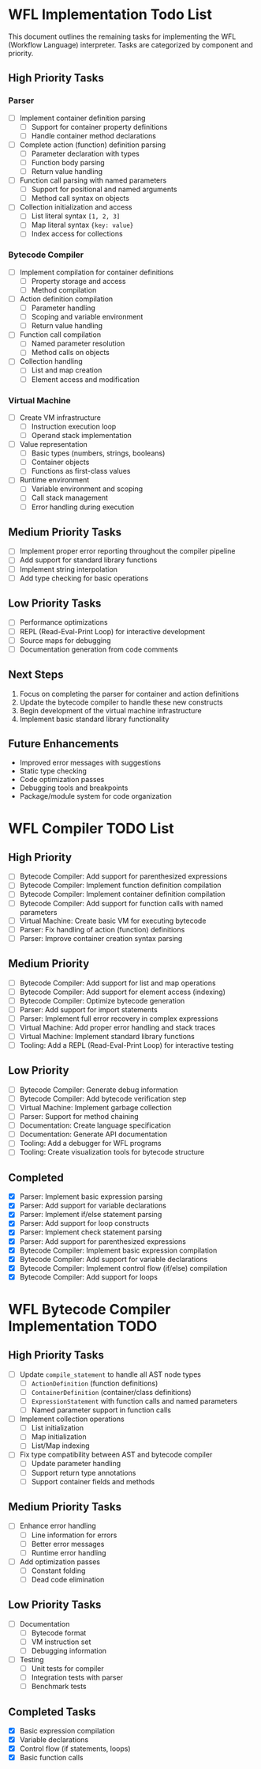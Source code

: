 # WFL Implementation Todo List

This document outlines the remaining tasks for implementing the WFL (Workflow Language) interpreter. Tasks are categorized by component and priority.

## High Priority Tasks

### Parser

- [ ] Implement container definition parsing
  - [ ] Support for container property definitions
  - [ ] Handle container method declarations
  
- [ ] Complete action (function) definition parsing
  - [ ] Parameter declaration with types
  - [ ] Function body parsing
  - [ ] Return value handling
  
- [ ] Function call parsing with named parameters
  - [ ] Support for positional and named arguments
  - [ ] Method call syntax on objects

- [ ] Collection initialization and access
  - [ ] List literal syntax `[1, 2, 3]`
  - [ ] Map literal syntax `{key: value}`
  - [ ] Index access for collections

### Bytecode Compiler

- [ ] Implement compilation for container definitions
  - [ ] Property storage and access
  - [ ] Method compilation
  
- [ ] Action definition compilation
  - [ ] Parameter handling
  - [ ] Scoping and variable environment
  - [ ] Return value handling
  
- [ ] Function call compilation
  - [ ] Named parameter resolution
  - [ ] Method calls on objects
  
- [ ] Collection handling
  - [ ] List and map creation
  - [ ] Element access and modification

### Virtual Machine

- [ ] Create VM infrastructure
  - [ ] Instruction execution loop
  - [ ] Operand stack implementation
  
- [ ] Value representation
  - [ ] Basic types (numbers, strings, booleans)
  - [ ] Container objects
  - [ ] Functions as first-class values
  
- [ ] Runtime environment
  - [ ] Variable environment and scoping
  - [ ] Call stack management
  - [ ] Error handling during execution

## Medium Priority Tasks

- [ ] Implement proper error reporting throughout the compiler pipeline
- [ ] Add support for standard library functions
- [ ] Implement string interpolation
- [ ] Add type checking for basic operations

## Low Priority Tasks

- [ ] Performance optimizations
- [ ] REPL (Read-Eval-Print Loop) for interactive development
- [ ] Source maps for debugging
- [ ] Documentation generation from code comments

## Next Steps

1. Focus on completing the parser for container and action definitions
2. Update the bytecode compiler to handle these new constructs
3. Begin development of the virtual machine infrastructure
4. Implement basic standard library functionality

## Future Enhancements

- Improved error messages with suggestions
- Static type checking
- Code optimization passes
- Debugging tools and breakpoints
- Package/module system for code organization

# WFL Compiler TODO List

## High Priority
- [ ] Bytecode Compiler: Add support for parenthesized expressions
- [ ] Bytecode Compiler: Implement function definition compilation
- [ ] Bytecode Compiler: Implement container definition compilation
- [ ] Bytecode Compiler: Add support for function calls with named parameters
- [ ] Virtual Machine: Create basic VM for executing bytecode
- [ ] Parser: Fix handling of action (function) definitions
- [ ] Parser: Improve container creation syntax parsing

## Medium Priority
- [ ] Bytecode Compiler: Add support for list and map operations
- [ ] Bytecode Compiler: Add support for element access (indexing)
- [ ] Bytecode Compiler: Optimize bytecode generation
- [ ] Parser: Add support for import statements
- [ ] Parser: Implement full error recovery in complex expressions
- [ ] Virtual Machine: Add proper error handling and stack traces
- [ ] Virtual Machine: Implement standard library functions
- [ ] Tooling: Add a REPL (Read-Eval-Print Loop) for interactive testing

## Low Priority
- [ ] Bytecode Compiler: Generate debug information
- [ ] Bytecode Compiler: Add bytecode verification step
- [ ] Virtual Machine: Implement garbage collection
- [ ] Parser: Support for method chaining
- [ ] Documentation: Create language specification
- [ ] Documentation: Generate API documentation
- [ ] Tooling: Add a debugger for WFL programs
- [ ] Tooling: Create visualization tools for bytecode structure

## Completed
- [x] Parser: Implement basic expression parsing
- [x] Parser: Add support for variable declarations
- [x] Parser: Implement if/else statement parsing
- [x] Parser: Add support for loop constructs
- [x] Parser: Implement check statement parsing
- [x] Parser: Add support for parenthesized expressions
- [x] Bytecode Compiler: Implement basic expression compilation
- [x] Bytecode Compiler: Add support for variable declarations
- [x] Bytecode Compiler: Implement control flow (if/else) compilation
- [x] Bytecode Compiler: Add support for loops 

# WFL Bytecode Compiler Implementation TODO

## High Priority Tasks

- [ ] Update `compile_statement` to handle all AST node types
  - [ ] `ActionDefinition` (function definitions)
  - [ ] `ContainerDefinition` (container/class definitions)
  - [ ] `ExpressionStatement` with function calls and named parameters
  - [ ] Named parameter support in function calls

- [ ] Implement collection operations
  - [ ] List initialization
  - [ ] Map initialization
  - [ ] List/Map indexing

- [ ] Fix type compatibility between AST and bytecode compiler
  - [ ] Update parameter handling
  - [ ] Support return type annotations
  - [ ] Support container fields and methods

## Medium Priority Tasks

- [ ] Enhance error handling
  - [ ] Line information for errors
  - [ ] Better error messages
  - [ ] Runtime error handling

- [ ] Add optimization passes
  - [ ] Constant folding
  - [ ] Dead code elimination

## Low Priority Tasks

- [ ] Documentation
  - [ ] Bytecode format
  - [ ] VM instruction set
  - [ ] Debugging information

- [ ] Testing
  - [ ] Unit tests for compiler
  - [ ] Integration tests with parser
  - [ ] Benchmark tests

## Completed Tasks

- [x] Basic expression compilation
- [x] Variable declarations
- [x] Control flow (if statements, loops)
- [x] Basic function calls 